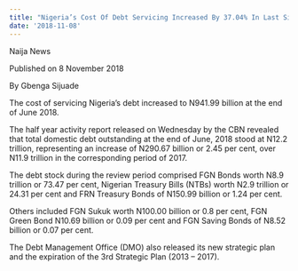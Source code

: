 ```yaml
---
title: "Nigeria’s Cost Of Debt Servicing Increased By 37.04% In Last Six Months"
date: '2018-11-08'
---
```

Naija News

Published on 8 November 2018

By Gbenga Sijuade


The cost of servicing Nigeria’s debt increased to N941.99 billion at the end of June 2018.

The half year activity report released on Wednesday by the CBN revealed that total domestic debt outstanding at the end of June, 2018 stood at N12.2 trillion, representing an increase of N290.67 billion or 2.45 per cent, over N11.9 trillion in the corresponding period of 2017.

The debt stock during the review period comprised FGN Bonds worth N8.9 trillion or 73.47 per cent, Nigerian Treasury Bills (NTBs) worth N2.9 trillion or 24.31 per cent and FRN Treasury Bonds of N150.99 billion or 1.24 per cent.

Others included FGN Sukuk worth N100.00 billion or 0.8 per cent, FGN Green Bond N10.69 billion or 0.09 per cent and FGN Saving Bonds of N8.52 billion or 0.07 per cent.

The Debt Management Office (DMO)  also released its new strategic plan  and the expiration of the 3rd Strategic Plan (2013 – 2017).

